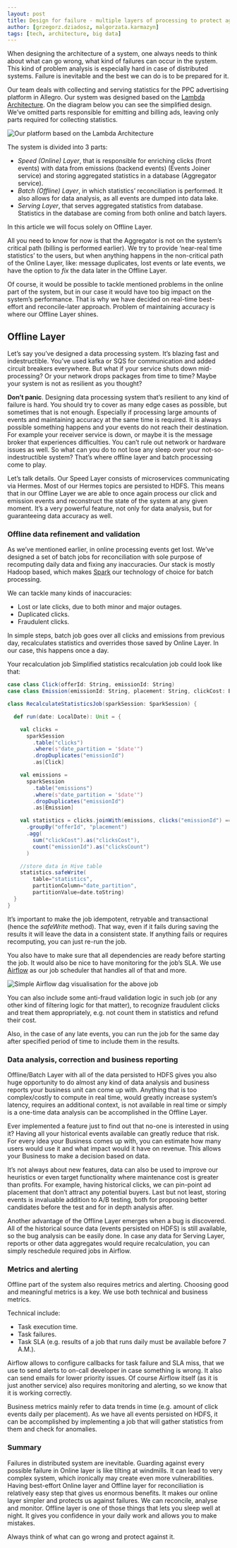 ```yaml
---
layout: post
title: Design for failure - multiple layers of processing to protect against failures.
author: [grzegorz.dziadosz, malgorzata.karmazyn]
tags: [tech, architecture, big data]
---
```



When designing the architecture of a system, one always needs to think about what can go wrong, 
what kind of failures can occur in the system. This kind of problem analysis is especially hard in case of distributed 
systems. Failure is inevitable and the best we can do is to be prepared for it.

Our team deals with collecting and serving statistics for the PPC advertising platform in Allegro.
Our system was designed based on the [Lambda Architecture](http://lambda-architecture.net/). 
On the diagram below you can see the simplified design. We’ve omitted parts responsible for emitting and billing ads, 
leaving only parts required for collecting statistics.

<img alt="Our platform based on the Lambda Architecture" src="/img/articles/2019-10-06-design-for-failure/architecture.png" />

The system is divided into 3 parts:
* _Speed (Online) Layer_, that is responsible for enriching clicks (front events) with data from emissions 
(backend events) (Events Joiner service) and storing aggregated statistics in a database (Aggregator service).
* _Batch (Offline) Layer_, in which statistics’ reconciliation is performed. It also allows for data analysis,
as all events are dumped into data lake.
* _Serving Layer_, that serves aggregated statistics from database. 
Statistics in the database are coming from both online and batch layers.

In this article we will focus solely on Offline Layer.

All you need to know for now is that the Aggregator is not on the system’s critical path (billing is performed earlier). 
We try to provide ‘near-real time statistics’ to the users, but when anything happens in the non-critical path of the 
Online Layer, like: message duplicates, lost events or late events, we have the option to _fix_ the data later in the 
Offline Layer.

Of course, it would be possible to tackle mentioned problems in the online part of the system, but in our case it would 
have too big impact on the system’s performance. That is why we have decided on real-time best-effort and 
reconcile-later approach. Problem of maintaining accuracy is where our Offline Layer shines.

## Offline Layer

Let’s say you’ve designed a data processing system. It’s blazing fast and indestructible. You’ve used kafka or SQS for 
communication and added circuit breakers everywhere. But what if your service shuts down mid-processing? Or your network
drops packages from time to time? Maybe your system is not as resilient as you thought? 

**Don’t panic**. Designing data processing system that’s resilient to any kind of failure is hard. You should try to
cover as many edge cases as possible, but sometimes that is not enough. Especially if processing large amounts of events
and maintaining accuracy at the same time is required. It is always possible something happens and your events do not
reach their destination. For example your receiver service is down, or maybe it is the message broker that experiences
difficulties. You can’t rule out network or hardware issues as well. So what can you do to not lose any sleep over your
not-so-indestructible system? That’s where offline layer and batch processing come to play.

Let’s talk details. Our Speed Layer consists of microservices communicating via Hermes. Most of our Hermes topics are
persisted to HDFS. This means that in our Offline Layer we are able to once again process our click and emission events
and reconstruct the state of the system at any given moment. It’s a very powerful feature, not only for data analysis,
but for guaranteeing data accuracy as well.

### Offline data refinement and validation

As we’ve mentioned earlier, in online processing events get lost. We’ve designed a set of batch jobs for reconciliation
with sole purpose of recomputing daily data and fixing any inaccuracies. Our stack is mostly Hadoop based, 
which makes [Spark](https://spark.apache.org/) our technology of choice for batch processing. 

We can tackle many kinds of inaccuracies:
* Lost or late clicks, due to both minor and major outages.
* Duplicated clicks.
* Fraudulent clicks.

In simple steps, batch job goes over all clicks and emissions from previous day, recalculates statistics and overrides
those saved by Online Layer. In our case, this happens once a day. 

Your recalculation job Simplified statistics recalculation job could look like that:
```scala
case class Click(offerId: String, emissionId: String)
case class Emission(emissionId: String, placement: String, clickCost: BigDecimal)

class RecalculateStatisticsJob(sparkSession: SparkSession) {

  def run(date: LocalDate): Unit = {

    val clicks =
      sparkSession
        .table("clicks")
        .where(s"date_partition = '$date'")
        .dropDuplicates("emissionId") 
        .as[Click]

    val emissions =
      sparkSession
        .table("emissions")
        .where(s"date_partition = '$date'")
        .dropDuplicates("emissionId")
        .as[Emission]

    val statistics = clicks.joinWith(emissions, clicks("emissionId") === emissions("emissionId"))
      .groupBy("offerId", "placement")
      .agg(
        sum("clickCost").as("clicksCost"),
        count("emissionId").as("clicksCount")
      )

    //store data in Hive table
    statistics.safeWrite(
        table="statistics",
        partitionColumn="date_partition",
        partitionValue=date.toString)
  }
}
```
It’s important to make the job idempotent, retryable and transactional (hence the _safeWrite_ method).
That way, even if it fails during saving the results it will leave the data in a consistent state.
If anything fails or requires recomputing, you can just re-run the job.

You also have to make sure that all dependencies are ready before starting the job. It would also be nice to have
monitoring for the job’s SLA. We use [Airflow](https://airflow.apache.org/) as our job scheduler that handles
all of that and more.

<img alt="Simple Airflow dag visualisation for the above job" src="/img/articles/2019-10-06-design-for-failure/airflow.png" />

You can also include some anti-fraud validation logic in such job (or any other kind of filtering logic for that matter), 
to recognize fraudulent clicks and treat them appropriately, e.g. not count them in statistics and refund their cost.

Also, in the case of any late events, you can run the job for the same day after specified period of time to
include them in the results.

### Data analysis, correction and business reporting
Offline/Batch Layer with all of the data persisted to HDFS gives you also huge opportunity to do almost any kind of data
analysis and business reports your business unit can come up with. Anything that is too complex/costly to compute
in real time, would greatly increase system’s latency, requires an additional context, is not available in real time
or simply is a one-time data analysis can be accomplished in the Offline Layer.

Ever implemented a feature just to find out that no-one is interested in using it? Having all your historical events
available can greatly reduce that risk. For every idea your Business comes up with, you can estimate how many users
would use it and what impact would it have on revenue. This allows your Business to make a decision based on data. 

It’s not always about new features, data can also be used to improve our heuristics or even target functionality where
maintenance cost is greater than profits. For example, having historical clicks, we can pin-point ad placement that
don’t attract any potential buyers. Last but not least, storing events is invaluable addition to A/B testing, both for
proposing better candidates before the test and for in depth analysis after.

Another advantage of the Offline Layer emerges when a bug is discovered. All of the historical source data (events
persisted on HDFS) is still available, so the bug analysis can be easily done. In case any data for Serving Layer,
reports or other data aggregates would require recalculation, you can simply reschedule required jobs in Airflow.

### Metrics and alerting
Offline part of the system also requires metrics and alerting. Choosing good and meaningful metrics is a key. 
We use both technical and business metrics.

Technical include:
* Task execution time.
* Task failures.
* Task SLA (e.g. results of a job that runs daily must be available before 7 A.M.).

Airflow allows to configure callbacks for task failure and SLA miss, that we use to send alerts to on-call developer
in case something is wrong. It also can send emails for lower priority issues. Of course Airflow itself (as it is just
another service) also requires monitoring and alerting, so we know that it is working correctly.

Business metrics mainly refer to data trends in time (e.g. amount of click events daily per placement). As we have all
events persisted on HDFS, it can be accomplished by implementing a job that will gather statistics from them and check
for anomalies.

### Summary
Failures in distributed system are inevitable. Guarding against every possible failure in Online layer is like tilting
at windmills. It can lead to very complex system, which ironically may create even more vulnerabilities.
Having  best-effort Online layer and Offline layer for reconciliation is relatively easy step that gives us enormous
benefits. It makes our online layer simpler and protects us against failures. We can reconcile, analyse and monitor.
Offline layer is one of those things that lets you sleep well at night. It gives you confidence in your daily work and
allows you to make mistakes.

Always think of what can go wrong and protect against it.
